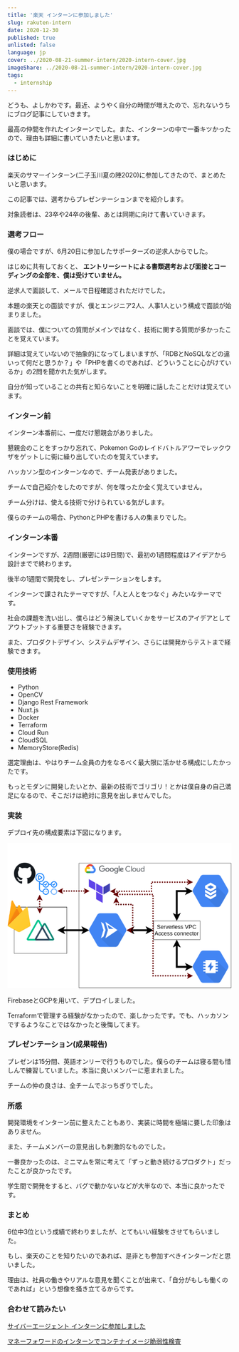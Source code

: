 ```yaml
---
title: '楽天 インターンに参加しました'
slug: rakuten-intern
date: 2020-12-30
published: true
unlisted: false
language: jp
cover: ../2020-08-21-summer-intern/2020-intern-cover.jpg
imageShare: ../2020-08-21-summer-intern/2020-intern-cover.jpg
tags:
  - internship
---
```


どうも、よしかわです。最近、ようやく自分の時間が増えたので、忘れないうちにブログ記事にしていきます。

最高の仲間を作れたインターンでした。また、インターンの中で一番キツかったので、理由も詳細に書いていきたいと思います。

### はじめに

楽天のサマーインターン(二子玉川夏の陣2020)に参加してきたので、まとめたいと思います。

この記事では、選考からプレゼンテーションまでを紹介します。

対象読者は、23卒や24卒の後輩、あとは同期に向けて書いていきます。

### 選考フロー

僕の場合ですが、6月20日に参加したサポーターズの逆求人からでした。

はじめに共有しておくと、 **エントリーシートによる書類選考および面接とコーディングの全部を、僕は受けていません。**

逆求人で面談して、メールで日程確認されただけでした。

本題の楽天との面談ですが、僕とエンジニア2人、人事1人という構成で面談が始まりました。

面談では、僕についての質問がメインではなく、技術に関する質問が多かったことを覚えています。

詳細は覚えていないので抽象的になってしまいますが、「RDBとNoSQLなどの違いって何だと思うか？」や「PHPを書くのであれば、どういうことに心がけているか」の2問を聞かれた気がします。

自分が知っていることの共有と知らないことを明確に話したことだけは覚えています。

### インターン前

インターン本番前に、一度だけ懇親会がありました。

懇親会のことをすっかり忘れて、Pokemon Goのレイドバトルアワーでレックウザをゲットしに街に繰り出していたのを覚えています。

ハッカソン型のインターンなので、チーム発表がありました。

チームで自己紹介をしたのですが、何を喋ったか全く覚えていません。

チーム分けは、使える技術で分けられている気がします。

僕らのチームの場合、PythonとPHPを書ける人の集まりでした。

### インターン本番

インターンですが、2週間(厳密には9日間)で、最初の1週間程度はアイデアから設計までで終わります。

後半の1週間で開発をし、プレゼンテーションをします。

インターンで課されたテーマですが、「人と人とをつなぐ」みたいなテーマです。

社会の課題を洗い出し、僕らはどう解決していくかをサービスのアイデアとしてアウトプットする重要さを経験できます。

また、プロダクトデザイン、システムデザイン、さらには開発からテストまで経験できます。

### 使用技術

- Python
- OpenCV
- Django Rest Framework
- Nuxt.js
- Docker
- Terraform
- Cloud Run
- CloudSQL
- MemoryStore(Redis)

選定理由は、やはりチーム全員の力をなるべく最大限に活かせる構成にしたかったです。

もっとモダンに開発したいとか、最新の技術でゴリゴリ！とかは僕自身の自己満足になるので、そこだけは絶対に意見を出しませんでした。

### 実装

デプロイ先の構成要素は下図になります。

![terraform](terraform.png)

FirebaseとGCPを用いて、デプロイしました。

Terraformで管理する経験がなかったので、楽しかったです。でも、ハッカソンでするようなことではなかったと後悔してます。

### プレゼンテーション(成果報告)

プレゼンは15分間、英語オンリーで行うものでした。僕らのチームは寝る間も惜しんで練習していました。本当に良いメンバーに恵まれました。

チームの仲の良さは、全チームでぶっちぎりでした。

### 所感

開発環境をインターン前に整えたこともあり、実装に時間を極端に要した印象はありません。

また、チームメンバーの意見出しも刺激的なものでした。

一番良かったのは、ミニマムを常に考えて「ずっと動き続けるプロダクト」だったことが良かったです。

学生間で開発をすると、バグで動かないなどが大半なので、本当に良かったです。

### まとめ

6位中3位という成績で終わりましたが、とてもいい経験をさせてもらいました。

もし、楽天のことを知りたいのであれば、是非とも参加すべきインターンだと思いました。

理由は、社員の働きやリアルな意見を聞くことが出来て、「自分がもしも働くのであれば」という想像を掻き立てるからです。

### 合わせて読みたい

[サイバーエージェント インターンに参加しました](https://yoshikawa.dev/cyberagent-intern)

[マネーフォワードのインターンでコンテナイメージ脆弱性検査](https://yoshikawa.dev/moneyforward-intern)
